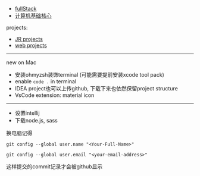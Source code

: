 + [fullStack](./fullStack/myFullStack.md)
+ [计算机基础核心](./CSCore/myCSCore.md)

projects:
+ [JR projects](./JR_Projects/JR_projects.md)
+ [web projects](./Web_Projects/myWebProjects.md)

---
new on Mac

+ 安装ohmyzsh装饰terminal (可能需要提前安装xcode tool pack)
+ enable `code .` in terminal
+ IDEA project也可以上传github, 下载下来也依然保留project structure
+ VsCode extension: material icon
  
---
+ 设置intellij
+ 下载node.js, sass

换电脑记得

`git config --global user.name "<Your-Full-Name>"`

`git config --global user.email "<your-email-address>"`

这样提交的commit记录才会被github显示